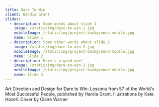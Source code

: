 ```yaml
---
title: Dare To Win
client: Hardie Grant
slides:
  - description: Some words about slide 1
    image: /static/img/dare-to-win-1.jpg
    mobileImage: /static/img/project-background-mobile.jpg
    name: Slide 1
  - description: Some other words about slide 2
    image: /static/img/dare-to-win-2.jpg
    mobileImage: /static/img/project-background-mobile.jpg
    name: Slide 2
  - description: Here's a good one!
    image: /static/img/dare-to-win-3.jpg
    mobileImage: /static/img/project-background-mobile.jpg
    name: Slide 3
---
```

Art Direction and Design for Dare to Win: Lessons from 57 of the World's Most Successful People, published by Hardie Grant. Illustrations by Kate Hazell. Cover by Claire Warner
